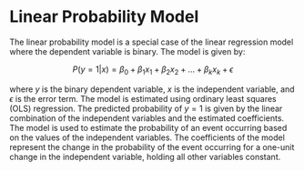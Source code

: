 # Linear Probability Model
The linear probability model is a special case of the linear regression model where the dependent variable is binary. The model is given by:

$$
P(y=1|x) = \beta_0 + \beta_1 x_1 + \beta_2 x_2 + \ldots + \beta_k x_k + \epsilon
$$

where $y$ is the binary dependent variable, $x$ is the independent variable, and $\epsilon$ is the error term. The model is estimated using ordinary least squares (OLS) regression. The predicted probability of $y=1$ is given by the linear combination of the independent variables and the estimated coefficients. The model is used to estimate the probability of an event occurring based on the values of the independent variables. The coefficients of the model represent the change in the probability of the event occurring for a one-unit change in the independent variable, holding all other variables constant.

